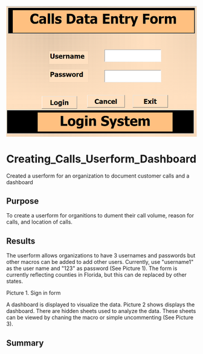 ![Callsform.png](https://github.com/SindieCastro/Creating_Calls_Userform_Dashboard/blob/main/Images/Callsform.PNG?raw=true)

# Creating_Calls_Userform_Dashboard

Created a userform for an organization to document customer calls and a dashboard

## Purpose
To create a userform for organitions to dument their call volume, reason for calls, and location of calls.

## Results
The userform allows organizations to have 3 usernames and passwords but other macros can be added to add other users. Currently, use "username1" as the user name and "123" as password (See Picture 1). The form is currently reflecting counties in Florida, but this can de replaced by other states.

Picture 1. Sign in form

A dashboard is displayed to visualize the data. Picture 2 shows displays the dashboard. There are hidden sheets used to analyze the data. These sheets can be viewed by chaning the macro or simple uncommenting (See Picture 3).

## Summary
